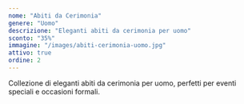 ```yaml
---
nome: "Abiti da Cerimonia"
genere: "Uomo"
descrizione: "Eleganti abiti da cerimonia per uomo"
sconto: "35%"
immagine: "/images/abiti-cerimonia-uomo.jpg"
attivo: true
ordine: 2
---
```


Collezione di eleganti abiti da cerimonia per uomo, perfetti per eventi speciali e occasioni formali.